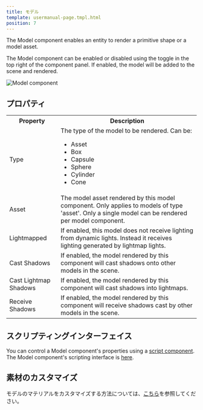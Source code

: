 ```yaml
---
title: モデル
template: usermanual-page.tmpl.html
position: 7
---
```


The Model component enables an entity to render a primitive shape or a model asset.

The Model component can be enabled or disabled using the toggle in the top right of the component panel. If enabled, the model will be added to the scene and rendered.

![Model component][1]

## プロパティ

<table class="table table-striped">
    <col class="property-name"></col>
    <col class="property-description"></col>
    <tr><th>Property</th><th>Description</th></tr>
    <tr><td>Type</td><td>The type of the model to be rendered. Can be:<ul><li>Asset</li><li>Box</li><li>Capsule</li><li>Sphere</li><li>Cylinder</li><li>Cone</li></ul></td></tr>
    <tr><td>Asset</td><td>The model asset rendered by this model component. Only applies to models of type 'asset'. Only a single model can be rendered per model component.</td></tr>
    <tr><td>Lightmapped</td><td>If enabled, this model does not receive lighting from dynamic lights. Instead it receives lighting generated by lightmap lights.</td></tr>
    <tr><td>Cast Shadows</td><td>If enabled, the model rendered by this component will cast shadows onto other models in the scene.</td></tr>
    <tr><td>Cast Lightmap Shadows</td><td>If enabled, the model rendered by this component will cast shadows into lightmaps.</td></tr>
    <tr><td>Receive Shadows</td><td>If enabled, the model rendered by this component will receive shadows cast by other models in the scene.</td></tr>
</table>

## スクリプティングインターフェイス

You can control a Model component's properties using a [script component][2]. The Model component's scripting interface is [here][3].

## 素材のカスタマイズ

モデルのマテリアルをカスタマイズする方法については、[こちら][4]を参照してください。

[1]: /images/user-manual/scenes/components/component-model.jpg
[2]: /user-manual/packs/components/script
[3]: /engine/api/stable/symbols/pc.ModelComponent.html
[4]: /user-manual/assets/materials/#assigning-materials


